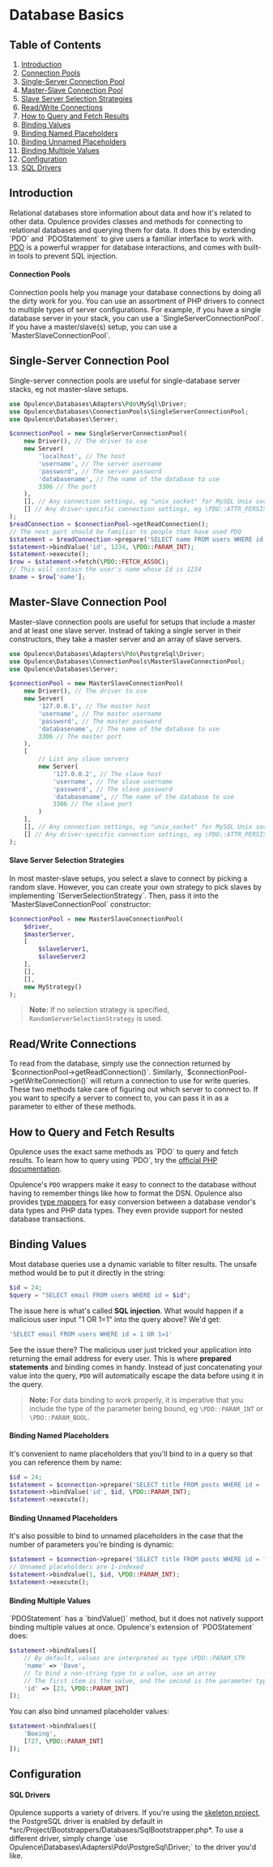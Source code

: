 # Database Basics

## Table of Contents
1. [Introduction](#introduction)
  1. [Connection Pools](#connection-pools)
2. [Single-Server Connection Pool](#single-server-connection-pool)
3. [Master-Slave Connection Pool](#master-slave-connection-pool)
  1. [Slave Server Selection Strategies](#slave-server-selection-strategies)
4. [Read/Write Connections](#readwrite-connections)
5. [How to Query and Fetch Results](#how-to-query-and-fetch-results)
6. [Binding Values](#binding-values)
  1. [Binding Named Placeholders](#binding-named-placeholders)
  2. [Binding Unnamed Placeholders](#binding-unnamed-placeholders)
  3. [Binding Multiple Values](#binding-multiple-values)
7. [Configuration](#configuration)
  1. [SQL Drivers](#drivers)

<h2 id="introduction">Introduction</h2>
Relational databases store information about data and how it's related to other data.  Opulence provides classes and methods for connecting to relational databases and querying them for data.  It does this by extending `PDO` and `PDOStatement` to give users a familiar interface to work with.  <a href="http://php.net/manual/en/book.pdo.php" target="_blank">PDO</a> is a powerful wrapper for database interactions, and comes with built-in tools to prevent SQL injection.

<h4 id="connection-pools">Connection Pools</h4>
Connection pools help you manage your database connections by doing all the dirty work for you.  You can use an assortment of PHP drivers to connect to multiple types of server configurations.  For example, if you have a single database server in your stack, you can use a `SingleServerConnectionPool`.  If you have a master/slave(s) setup, you can use a `MasterSlaveConnectionPool`.

<h2 id="single-server-connection-pool">Single-Server Connection Pool</h2>
Single-server connection pools are useful for single-database server stacks, eg not master-slave setups.

```php
use Opulence\Databases\Adapters\Pdo\MySql\Driver;
use Opulence\Databases\ConnectionPools\SingleServerConnectionPool;
use Opulence\Databases\Server;

$connectionPool = new SingleServerConnectionPool(
    new Driver(), // The driver to use
    new Server(
        'localhost', // The host
        'username', // The server username
        'password', // The server password
        'databasename', // The name of the database to use
        3306 // The port
    ),
    [], // Any connection settings, eg "unix_socket" for MySQL Unix sockets
    [] // Any driver-specific connection settings, eg \PDO::ATTR_PERSISTENT => true
);
$readConnection = $connectionPool->getReadConnection();
// The next part should be familiar to people that have used PDO
$statement = $readConnection->prepare('SELECT name FROM users WHERE id = :id');
$statement->bindValue('id', 1234, \PDO::PARAM_INT);
$statement->execute();
$row = $statement->fetch(\PDO::FETCH_ASSOC);
// This will contain the user's name whose Id is 1234
$name = $row['name'];
```

<h2 id="master-slave-connection-pool">Master-Slave Connection Pool</h2>
Master-slave connection pools are useful for setups that include a master and at least one slave server.  Instead of taking a single server in their constructors, they take a master server and an array of slave servers.

```php
use Opulence\Databases\Adapters\Pdo\PostgreSql\Driver;
use Opulence\Databases\ConnectionPools\MasterSlaveConnectionPool;
use Opulence\Databases\Server;

$connectionPool = new MasterSlaveConnectionPool(
    new Driver(), // The driver to use
    new Server(
        '127.0.0.1', // The master host
        'username', // The master username
        'password', // The master password
        'databasename', // The name of the database to use
        3306 // The master port
    ),
    [
        // List any slave servers
        new Server(
            '127.0.0.2', // The slave host
            'username', // The slave username
            'password', // The slave password
            'databasename', // The name of the database to use
            3306 // The slave port
        )
    ],
    [], // Any connection settings, eg "unix_socket" for MySQL Unix sockets
    [] // Any driver-specific connection settings, eg \PDO::ATTR_PERSISTENT => true
);
```

<h4 id="slave-server-selection-strategies">Slave Server Selection Strategies</h4>
In most master-slave setups, you select a slave to connect by picking a random slave.  However, you can create your own strategy to pick slaves by implementing `IServerSelectionStrategy`.  Then, pass it into the `MasterSlaveConnectionPool` constructor:

```php
$connectionPool = new MasterSlaveConnectionPool(
    $driver,
    $masterServer,
    [
        $slaveServer1,
        $slaveServer2
    ],
    [],
    [],
    new MyStrategy()
);
```

> **Note:** If no selection strategy is specified, `RandomServerSelectionStrategy` is used.

<h2 id="readwrite-connections">Read/Write Connections</h2>
To read from the database, simply use the connection returned by `$connectionPool->getReadConnection()`.  Similarly, `$connectionPool->getWriteConnection()` will return a connection to use for write queries.  These two methods take care of figuring out which server to connect to.  If you want to specify a server to connect to, you can pass it in as a parameter to either of these methods.

<h2 id="how-to-query-and-fetch-results">How to Query and Fetch Results</h2>
Opulence uses the exact same methods as `PDO` to query and fetch results.  To learn how to query using `PDO`, try the <a href="http://php.net/manual/en/book.pdo.php" target="_blank">official PHP documentation</a>.

Opulence's `PDO` wrappers make it easy to connect to the database without having to remember things like how to format the DSN.  Opulence also provides [type mappers](database-type-mappers) for easy conversion between a database vendor's data types and PHP data types.  They even provide support for nested database transactions.

<h2 id="binding-values">Binding Values</h2>
Most database queries use a dynamic variable to filter results.  The unsafe method would be to put it directly in the string:

```php
$id = 24;
$query = "SELECT email FROM users WHERE id = $id";
```

The issue here is what's called **SQL injection**.  What would happen if a malicious user input "1 OR 1=1" into the query above?  We'd get:

```php
'SELECT email FROM users WHERE id = 1 OR 1=1'
```

See the issue there?  The malicious user just tricked your application into returning the email address for every user.  This is where **prepared statements** and binding comes in handy.  Instead of just concatenating your value into the query, `PDO` will automatically escape the data before using it in the query.

> **Note:** For data binding to work properly, it is imperative that you include the type of the parameter being bound, eg `\PDO::PARAM_INT` or `\PDO::PARAM_BOOL`.

<h4 id="binding-named-placeholders">Binding Named Placeholders</h4>
It's convenient to name placeholders that you'll bind to in a query so that you can reference them by name:

```php
$id = 24;
$statement = $connection->prepare('SELECT title FROM posts WHERE id = :id');
$statement->bindValue('id', $id, \PDO::PARAM_INT);
$statement->execute();
```

<h4 id="binding-unnamed-placeholders">Binding Unnamed Placeholders</h4>
It's also possible to bind to unnamed placeholders in the case that the number of parameters you're binding is dynamic:

```php
$statement = $connection->prepare('SELECT title FROM posts WHERE id = ?');
// Unnamed placeholders are 1-indexed
$statement->bindValue(1, $id, \PDO::PARAM_INT);
$statement->execute();
```

<h4 id="binding-multiple-values">Binding Multiple Values</h4>
`PDOStatement` has a `bindValue()` method, but it does not natively support binding multiple values at once.  Opulence's extension of `PDOStatement` does:

```php
$statement->bindValues([
    // By default, values are interpreted as type \PDO::PARAM_STR
    'name' => 'Dave',
    // To bind a non-string type to a value, use an array
    // The first item is the value, and the second is the parameter type
    'id' => [23, \PDO::PARAM_INT]
]);
```

You can also bind unnamed placeholder values:

```php
$statement->bindValues([
    'Boeing',
    [727, \PDO::PARAM_INT]
]);
```

<h2 id="configuration">Configuration</h2>
<h4 id="drivers">SQL Drivers</h4>
Opulence supports a variety of drivers.  If you're using the <a href="https://github.com/opulencephp/Project" target="_blank">skeleton project</a>, the PostgreSQL driver is enabled by default in *src/Project/Bootstrappers/Databases/SqlBootstrapper.php*.  To use a different driver, simply change `use Opulence\Databases\Adapters\Pdo\PostgreSql\Driver;` to the driver you'd like.
